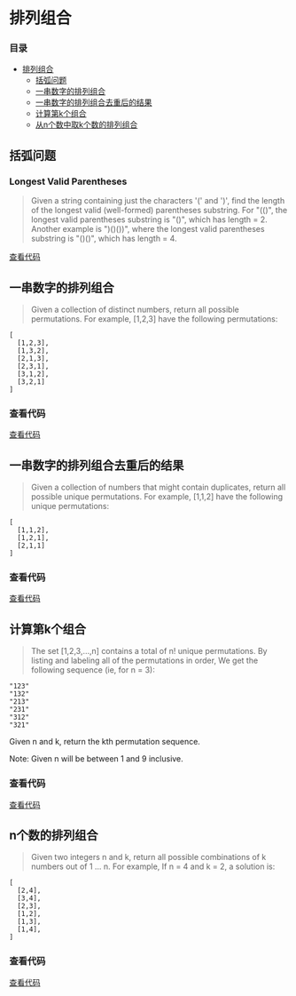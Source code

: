 # 排列组合

### 目录

- [排列组合](#排列组合)
    - [括弧问题](#括弧问题)
    - [一串数字的排列组合](#一串数字的排列组合)
    - [一串数字的排列组合去重后的结果](#一串数字的排列组合去重后的结果)
    - [计算第k个组合](#计算第k个组合)
    - [从n个数中取k个数的排列组合](#n个数的排列组合)

## 括弧问题

### Longest Valid Parentheses

> Given a string containing just the characters '(' and ')', find the length of the longest valid (well-formed) parentheses substring.
For "(()", the longest valid parentheses substring is "()", which has length = 2.
Another example is ")()())", where the longest valid parentheses substring is "()()", which has length = 4.

[查看代码](https://github.com/BlurtHeart/algorithms/blob/master/permutation_combination/parentheses.go#L80)

## 一串数字的排列组合

> Given a collection of distinct numbers, return all possible permutations.
  For example,
  [1,2,3] have the following permutations:

    [
      [1,2,3],
      [1,3,2],
      [2,1,3],
      [2,3,1],
      [3,1,2],
      [3,2,1]
    ]

### 查看代码

[查看代码](https://github.com/BlurtHeart/algorithms/blob/master/permutation_combination/permutation.go#L47)

## 一串数字的排列组合去重后的结果

> Given a collection of numbers that might contain duplicates, return all possible unique permutations.
  For example,
  [1,1,2] have the following unique permutations:

    [
      [1,1,2],
      [1,2,1],
      [2,1,1]
    ]

### 查看代码

[查看代码](https://github.com/BlurtHeart/algorithms/blob/master/permutation_combination/permutation.go#L73)

## 计算第k个组合

> The set [1,2,3,…,n] contains a total of n! unique permutations.
  By listing and labeling all of the permutations in order,
  We get the following sequence (ie, for n = 3):

    "123"
    "132"
    "213"
    "231"
    "312"
    "321"
    
  Given n and k, return the kth permutation sequence.

  Note: Given n will be between 1 and 9 inclusive.

### 查看代码

[查看代码](https://github.com/BlurtHeart/algorithms/blob/master/permutation_combination/permutation.go#L133)

## n个数的排列组合

> Given two integers n and k, return all possible combinations of k numbers out of 1 ... n.
  For example,
  If n = 4 and k = 2, a solution is:

    [
      [2,4],
      [3,4],
      [2,3],
      [1,2],
      [1,3],
      [1,4],
    ]

### 查看代码

[查看代码](https://github.com/BlurtHeart/algorithms/blob/master/permutation_combination/combination.go#L36)